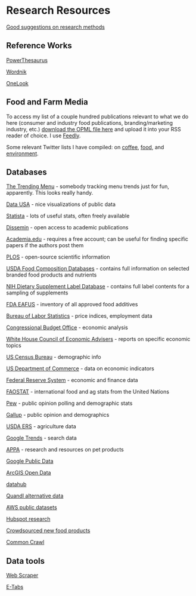 # Research Resources

[Good suggestions on research methods](https://web.archive.org/web/20110515061849/http://weblogs.swarthmore.edu/burke/2011/05/09/how-i-talk-about-searching-discovery-and-research-in-courses)

## Reference Works

[PowerThesaurus](https://www.powerthesaurus.org)

[Wordnik](http://wordnik.com)

[OneLook](http://onelook.com)

## Food and Farm Media

To access my list of a couple hundred publications relevant to what we do here (consumer and industry food publications, branding/marketing industry, etc.) [download the OPML file here](https://www.dropbox.com/s/p7qsm0iabg573kh/feedly-ae267cee-07e1-46b3-b0f6-7eb6ebf3ca63-2017-02-06.opml?dl=0) and upload it into your RSS reader of choice. I use [Feedly](http://feedly.com/i/latest).

Some relevant Twitter lists I have compiled: on [coffee](https://twitter.com/matt_j_miller/lists/coffee), [food](https://twitter.com/matt_j_miller/lists/food), and [environment](https://twitter.com/matt_j_miller/lists/green).

## Databases

[The Trending Menu](https://trendingmenu.com) - somebody tracking menu trends just for fun, apparently. This looks really handy.

[Data USA](https://datausa.io) - nice visualizations of public data

[Statista](https://www.statista.com) - lots of useful stats, often freely available

[Dissemin](http://dissem.in) - open access to academic publications

[Academia.edu](https://www.academia.edu) - requires a free account; can be useful for finding specific papers if the authors post them

[PLOS](https://www.plos.org) - open-source scientific information

[USDA Food Composition Databases](https://ndb.nal.usda.gov/ndb/) - contains full information on selected branded food products and nutrients 

[NIH Dietary Supplement Label Database](http://www.dsld.nlm.nih.gov/dsld/index.jsp) - contains full label contents for a sampling of supplements

[FDA EAFUS](http://www.accessdata.fda.gov/scripts/fcn/fcnNavigation.cfm?filter=potato&sortColumn=&rpt=eafusListing) - inventory of all approved food additives

[Bureau of Labor Statistics](http://www.bls.gov/data/) - price indices, employment data

[Congressional Budget Office](https://www.cbo.gov/topics) - economic analysis

[White House Council of Economic Advisers](https://www.whitehouse.gov/administration/eop/cea/factsheets-reports) - reports on specific economic topics

[US Census Bureau](http://www.census.gov/data.html) - demographic info

[US Department of Commerce](https://www.commerce.gov/economicindicators) - data on economic indicators

[Federal Reserve System](http://www.federalreserve.gov/econresdata/default.htm) - economic and finance data

[FAOSTAT](http://faostat.fao.org) - international food and ag stats from the United Nations

[Pew](http://www.pewresearch.org) - public opinion polling and demographic stats

[Gallup](http://www.gallup.com) - public opinion and demographics

[USDA ERS](http://www.ers.usda.gov/data-products/) - agriculture data

[Google Trends](https://www.google.com/trends/) - search data

[APPA](http://americanpetproducts.org) - research and resources on pet products

[Google Public Data](https://www.google.com/publicdata/directory)

[ArcGIS Open Data](https://hub.arcgis.com/pages/open-data)

[datahub](https://old.datahub.io/organization)

[Quandl alternative data](https://www.quandl.com)

[AWS public datasets](https://aws.amazon.com/public-datasets/)

[Hubspot research](esearch.hubspot.com)

[Crowdsourced new food products](https://www.theimpulsivebuy.com/wordpress/)

[Common Crawl](http://commoncrawl.org)

## Data tools

[Web Scraper](http://webscraper.io)

[E-Tabs](http://www.e-tabs.com)
